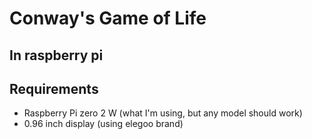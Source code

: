 # Conway's Game of Life
## In raspberry pi

## Requirements

- Raspberry Pi zero 2 W (what I'm using, but any model should work)
- 0.96 inch display (using elegoo brand)
